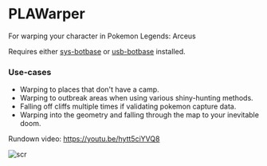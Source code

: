 # PLAWarper
For warping your character in Pokemon Legends: Arceus

Requires either [sys-botbase](https://github.com/olliz0r/sys-botbase/releases) or [usb-botbase](https://github.com/Koi-3088/USB-Botbase/releases) installed.

### Use-cases
* Warping to places that don't have a camp.
* Warping to outbreak areas when using various shiny-hunting methods.
* Falling off cliffs multiple times if validating pokemon capture data.
* Warping into the geometry and falling through the map to your inevitable doom.

Rundown video: https://youtu.be/hytt5ciYVQ8 

![scr](https://i.imgur.com/WCcJOcm.png)
